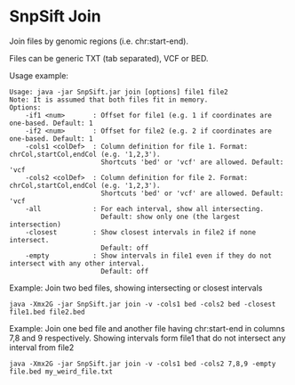 # SnpSift Join

Join files by genomic regions (i.e. chr:start-end).

Files can be generic TXT (tab separated), VCF or BED.

Usage example:
```
Usage: java -jar SnpSift.jar join [options] file1 file2
Note: It is assumed that both files fit in memory.
Options:
    -if1 <num>       : Offset for file1 (e.g. 1 if coordinates are one-based. Default: 1
    -if2 <num>       : Offset for file2 (e.g. 2 if coordinates are one-based. Default: 1
    -cols1 <colDef>  : Column definition for file 1. Format: chrCol,startCol,endCol (e.g. '1,2,3').
                       Shortcuts 'bed' or 'vcf' are allowed. Default: 'vcf
    -cols2 <colDef>  : Column definition for file 2. Format: chrCol,startCol,endCol (e.g. '1,2,3').
                       Shortcuts 'bed' or 'vcf' are allowed. Default: 'vcf
    -all             : For each interval, show all intersecting.
                       Default: show only one (the largest intersection)
    -closest         : Show closest intervals in file2 if none intersect.
                       Default: off
    -empty           : Show intervals in file1 even if they do not intersect with any other interval.
                       Default: off
```

Example: Join two bed files, showing intersecting or closest intervals

    java -Xmx2G -jar SnpSift.jar join -v -cols1 bed -cols2 bed -closest file1.bed file2.bed

Example: Join one bed file and another file having chr:start-end in columns 7,8 and 9 respectively. Showing intervals form file1 that do not intersect any interval from file2

    java -Xmx2G -jar SnpSift.jar join -v -cols1 bed -cols2 7,8,9 -empty file.bed my_weird_file.txt
